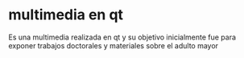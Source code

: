 # multimedia en qt 
Es una multimedia realizada en qt y su objetivo inicialmente fue para exponer trabajos doctorales y materiales sobre el adulto mayor
